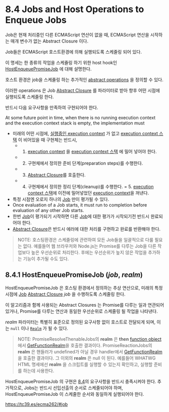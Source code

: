 # 8.4 Jobs and Host Operations to Enqueue Jobs

Job은 현재 처리중인 다른 ECMAScript 연산이 없을 때, ECMAScript 연산을 시작하는 매개 변수가 없는 Abstract Closure 이다.

Job들은 ECMAScript 호스트환경에 의해 실행되도록 스케줄링 되어 있다.

이 명세는 한 종류의 작업을 스케쥴링 하기 위한 host hook인 [HostEnqueuePromiseJob](https://tc39.es/ecma262/#sec-hostenqueuepromisejob) 에 대해 설명한다.

호스트 환경은 job을 스케쥴링 하는 추가적인 [abstract operations](https://tc39.es/ecma262/#sec-algorithm-conventions-abstract-operations) 을 정의할 수 있다.

이러한 operations 은 Job [Abstract Closure](https://tc39.es/ecma262/#sec-abstract-closure) 를 파라미터로 받아 향후 어떤 시점에 실행되도록 스케줄링 한다.

반드시 다음 요구사항을 만족하여 구현되어야 한다.

At some future point in time, when there is no running execution context and the execution context stack is empty, the implementation must

- 미래의 어떤 시점에, [실행중인 execution context](https://tc39.es/ecma262/#running-execution-context) 가 없고 [execution context 스택](https://tc39.es/ecma262/#execution-context-stack) 이 비어있을 때 구현체는 반드시,
  + 1. [execution context](https://tc39.es/ecma262/#sec-execution-contexts) 을 [execution context 스택](https://tc39.es/ecma262/#execution-context-stack) 에 밀어 넣어야 한다.
  + 2. 구현체에서 정의한 준비 단계(preparation steps)를 수행한다.
  + 3. [Abstract Closure](https://tc39.es/ecma262/#sec-abstract-closure)를 호출한다.
  + 4. 구현체에서 정의한 정리 단계(cleanup)를 수행한다.
  = 5. [execution context 스택](https://tc39.es/ecma262/#execution-context-stack)에 이전에 밀어넣었던 [execution context](https://tc39.es/ecma262/#sec-execution-contexts)을 꺼낸다.
- 특정 시점엔 오로지 하나의 [Job](https://tc39.es/ecma262/#job) 만이 평가될 수 있다.
- Once evaluation of a Job starts, it must run to completion before evaluation of any other Job starts.
- 한번 [Job](https://tc39.es/ecma262/#job)이 평가되기 시작하면 다른 [Job](https://tc39.es/ecma262/#job)에 대한 평가가 시작되기전 반드시 완료되어야 한다.
- [Abstract Closure](https://tc39.es/ecma262/#sec-abstract-closure)은 반드시 에러에 대한 처리를 구현하고 완료를 반환해야 한다.

> NOTE: 호스팅환경은 스케줄링에 관련하여 모든 Job들을 일괄적으로 다룰 필요는 없다. 예를들어 웹 브라우저와 Node.js는 Promise를 다루는 Job을 다른 작업보다 높은 우선순위로 처리한다. 후에는 우선순위가 높지 않은 작업을 추가하는 기능이 추가될 수도 있다.

## 8.4.1 HostEnqueuePromiseJob (*job*, *realm*)
HostEnqueuePromiseJob 은 호스팅 환경에서 정의하는 추상 연산으로, 미래의 특정 시점에 [Job](https://tc39.es/ecma262/#job) [Abstract Closure](https://tc39.es/ecma262/#sec-abstract-closure) *job* 을 수행하도록 스케줄링 한다.

이 알고리즘과 함께 사용되는 Abstract Closures 는 Promise를 다루는 일과 연관되어 있거나, Promise를 다루는 연산과 동일한 우선순위로 스케줄링 될 작업을 나타낸다.

*realm* 파라미터는 특별히 표준으로 정의된 요구사항 없이 호스트로 전달되게 되며, 이는 `null` 이나 [`Realm`](https://tc39.es/ecma262/#realm) 가 될 수 있다.

> NOTE: PromiseResolveThenableJobs의 **realm** 은 **then** [function object](https://tc39.es/ecma262/#function-object)에서 [GetFunctionRealm](https://tc39.es/ecma262/#sec-getfunctionrealm)을 호출한 결과이다. PromiseReactionJobs의 **realm** 은 핸들러가 undefined가 아닐 경우 handler에서 [GetFunctionRealm]((https://tc39.es/ecma262/#sec-getfunctionrealm))을 호출한 결과이다. 그 이외의 **realm** 은 null 이 된다. 예를들어 WHATWG HTML 명세에선 **realm** 을 스크립트를 실행할 수 있는지 확인하고, 실행할 준비를 하는데 사용한다.

HostEnqueuePromiseJob 의 구현은 [8.4](https://tc39.es/ecma262/#sec-jobs)의 요구사항을 반드시 충족시켜야 한다.
추가적으로, Jobs는 반드시 선입선출의 순서로 스케줄되어야 하며, HostEnqueuePromiseJob 이 스케줄한 순서와 동일하게 실행되어야 한다.

https://tc39.es/ecma262/#job
